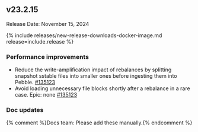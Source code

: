 ## v23.2.15

Release Date: November 15, 2024

{% include releases/new-release-downloads-docker-image.md release=include.release %}

<h3 id="v23-2-15-performance-improvements">Performance improvements</h3>

- Reduce the write-amplification impact of rebalances by splitting snapshot sstable files into smaller ones before ingesting them into Pebble. [#135123][#135123]
- Avoid loading unnecessary file blocks shortly after a rebalance in a rare case.  Epic: none [#135123][#135123]

<h3 id="v23-2-15-doc-updates">Doc updates</h3>

{% comment %}Docs team: Please add these manually.{% endcomment %}



[#135123]: https://github.com/cockroachdb/cockroach/pull/135123
